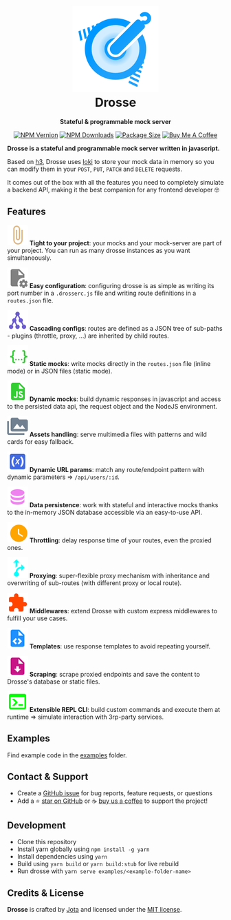 <div align="center">
  <h1>
    <img src="https://raw.githubusercontent.com/jota-one/drosse/master/docs/_media/drosse-logo.svg"/>
    <br>
    Drosse
  </h1>
  <p><strong>Stateful & programmable mock server</strong></p>

[![NPM Vernion](https://flat.badgen.net/npm/v/@jota-one/drosse)](https://www.npmjs.com/package/@jota-one/drosse)
[![NPM Downloads](https://flat.badgen.net/npm/dt/@jota-one/drosse)](https://www.npmjs.com/package/@jota-one/drosse)
[![Package Size](https://flat.badgen.net/packagephobia/install/@jota-one/drosse)](https://packagephobia.now.sh/result?p=@jota-one/drosse)
[![Buy Me A Coffee][bmc-shield-src]][bmc-href]

<!-- Badges -->
[bmc-src]: https://bmc-cdn.nyc3.digitaloceanspaces.com/BMC-button-images/custom_images/orange_img.png
[bmc-href]: https://www.buymeacoffee.com/drosse
[bmc-shield-src]: https://img.shields.io/static/v1?message=Buy%20me%20a%20coffee&logo=buy-me-a-coffee&style=flat-square&label=Sponsor&logoColor=white&color=ff813f
</div>

**Drosse is a stateful and programmable mock server written in javascript.**

Based on [h3](https://github.com/unjs/h3), Drosse uses [loki](https://github.com/techfort/LokiJS)
to store your mock data in memory so you can modify them in your
`POST`, `PUT`, `PATCH` and `DELETE` requests.

It comes out of the box with all the features you need to completely simulate a backend API,
making it the best companion for any frontend developer 🤓

## Features

![](./docs/_media/paperclip.svg) **Tight to your project**: your mocks and your mock-server are part of your project. You can run as many drosse instances as you want simultaneously.

![](./docs/_media/configuration.svg) **Easy configuration**: configuring drosse is as simple as writing its port number in a `.drosserc.js` file and writing route definitions in a `routes.json` file.

![](./docs/_media/cascading.svg) **Cascading configs**: routes are defined as a JSON tree of sub-paths - plugins (throttle, proxy, ...) are inherited by child routes.

![](./docs/_media/static-mocks.svg) **Static mocks**: write mocks directly in the `routes.json` file (inline mode) or in JSON files (static mode).

![](./docs/_media/dynamic-mocks.svg) **Dynamic mocks**: build dynamic responses in javascript and access to the persisted data api, the request object and the NodeJS environment.

![](./docs/_media/assets.svg) **Assets handling**: serve multimedia files with patterns and wild cards for easy fallback.

![](./docs/_media/url-param.svg) **Dynamic URL params**: match any route/endpoint pattern with dynamic parameters => `/api/users/:id`.

![](./docs/_media/database.svg) **Data persistence**: work with stateful and interactive mocks thanks to the in-memory JSON database accessible via an easy-to-use API.

![](./docs/_media/throttle.svg) **Throttling**: delay response time of your routes, even the proxied ones.

![](./docs/_media/proxy.svg) **Proxying**: super-flexible proxy mechanism with inheritance and overwriting of sub-routes (with different proxy or local route).

![](./docs/_media/middleware.svg) **Middlewares**: extend Drosse with custom express middlewares to fulfill your use cases.

![](./docs/_media/template.svg) **Templates**: use response templates to avoid repeating yourself.

![](./docs/_media/scrape.svg) **Scraping**: scrape proxied endpoints and save the content to Drosse's database or static files.

![](./docs/_media/cli.svg) **Extensible REPL CLI**: build custom commands and execute them at runtime => simulate interaction with 3rp-party services.

## Examples
Find example code in the [examples](./examples) folder.

## Contact & Support

- Create a [GitHub issue](https://github.com/jota-one/drosse/issues) for bug reports, feature requests, or questions
- Add a ⭐️ [star on GitHub](https://github.com/jota-one/drosse) or ☕️ [buy us a coffee](https://www.buymeacoffee.com/drosse) to support the project!


## Development

- Clone this repository
- Install yarn globally using `npm install -g yarn`
- Install dependencies using `yarn`
- Build using `yarn build` or `yarn build:stub` for live rebuild
- Run drosse with `yarn serve examples/<example-folder-name>`


## Credits & License

**Drosse** is crafted by [Jota](https://jota.one) and licensed under the [MIT license](https://github.com/jota-one/drosse/blob/master/LICENSE).
